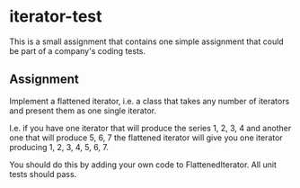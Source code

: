 # iterator-test

This is a small assignment that contains one simple assignment that could be
part of a company's coding tests.

## Assignment

Implement a flattened iterator, i.e. a class that takes any number of iterators
and present them as one single iterator.

I.e. if you have one iterator that will produce the series 1, 2, 3, 4 and
another one that will produce 5, 6, 7 the flattened iterator will give you
one iterator producing 1, 2, 3, 4, 5, 6, 7.

You should do this by adding your own code to FlattenedIterator. All 
unit tests should pass.
